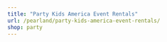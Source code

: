 ```yaml
---
title: "Party Kids America Event Rentals"
url: /pearland/party-kids-america-event-rentals/
shop: party
---
```

